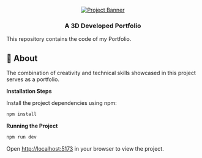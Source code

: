 <div align="center">
  <br />
    <a href="https://www.linkedin.com/in/mohammed-hamiz-k-5b1974272/" target="_blank">
      <img src="https://github.com/MohdHamizK/Hamiz-Portfolio/blob/main/public/LOGO.png" alt="Project Banner">
    </a>
  <br />

  <h3 align="center">A 3D Developed Portfolio</h3>

</div>

This repository contains the code of my Portfolio.

## <a name="introduction">🤖 About</a>

The combination of creativity and technical skills showcased in this project serves as a portfolio.

**Installation Steps**

Install the project dependencies using npm:

```bash
npm install
```

**Running the Project**

```bash
npm run dev
```

Open [http://localhost:5173](http://localhost:5173) in your browser to view the project.
